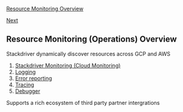[Resource Monitoring Overview](https://github.com/paulowe/gcp/blob/main/resource-monitoring.md)

[Next](https://github.com/paulowe/gcp/blob/main/stackdriver-monitoring.md)

## Resource Monitoring (Operations) Overview

Stackdriver dynamically discover resources across GCP and AWS

1. [Stackdriver Monitoring (Cloud Monitoring)](https://github.com/paulowe/gcp/blob/main/stackdriver-monitoring.md)
2. [Logging](https://github.com/paulowe/gcp/blob/main/stackdriver-logging.md)
3. [Error reporting](https://github.com/paulowe/gcp/blob/main/stackdriver-error-reporting.md)
4. [Tracing](https://github.com/paulowe/gcp/blob/main/stackdriver-trace.md)
5. [Debugger](https://github.com/paulowe/gcp/blob/main/stackdriver-debugger.md)

Supports a rich ecosystem of third party partner intergrations


